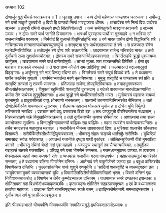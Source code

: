 अध्यायः 102

द्रोणार्जुनयुद्धं भीमसेनपराक्रमश्च ॥ 1 ॥
धृतराष्ट्र उवाच ।
कथं द्रोणो महेष्वासः पाण्डवश्च धनञ्जयः ।
समीयतू रणे यत्तौ तावुभौ पुरुषर्षभौ ॥
प्रियो हि पाण्डवो नित्यं भारद्वाजस्य धीमतः ।
आचार्यश्च रणे नित्यं प्रियः पार्थस्य सञ्जय ॥
तावुभौ रथिनो सङ्ख्ये हृष्टौ सिंहाविवोत्कटौ ।
कथं समीयतुर्यत्तौ भारद्वाजधनञ्जयौ ॥
सञ्जय उवाच ।
न द्रोणः समरे पार्थं जानीते प्रियमात्मनः ।
क्षत्रधर्मं पुरस्कृत्य पार्थो वा गुरुमाहवे ॥
न क्षत्रिया रणे राजन्वर्जयन्ति परस्परम् ।
निर्मर्यादं हि युध्यन्ते पितृभिर्भ्रातृभिः सह ॥
रणे भारत पार्थेन द्रोणो विद्धस्त्रिभिः शरैः ।
नाचिन्तयच्च तान्बाणान्पार्थचापच्युतान्युधि ॥
शरवृष्ट्या पुनः पार्थश्छादयामास तं रणे ।
स प्रजज्वाल रोषेण गहनेऽग्निरिवोर्जितः ॥
ततोऽर्जुनं रणे द्रोणः शरैः सन्नतपर्वभिः ।
छादयामास राजेन्द्र नचिरादेव भारत ॥
ततो दुर्योधनो राजा सुशर्माणमचोदयत् ।
द्रोणस्य समरे राजन्पार्ष्णिग्रहणकारणात् ॥
त्रिगर्तराडपि क्रुद्धो भृशमायम्य कार्मुकम् ।
छादयामास समरे पार्थं बाणैरयोमुखैः ॥
ताभ्यां मुक्ताः शरा राजन्नन्तरिक्षे विरेजिरे ।
हंसा इव महाराज शरत्काले नभस्तले ॥
ते शराः प्राप्य कौन्तेयं समन्ताद्विविशुः प्रभो ।
फलभारनतं यद्वत्स्वादुवृक्षं विहङ्गमाः ॥
अर्जुनस्तु रणे नादं विनद्य रथिनां वरः ।
त्रिगर्तराजं समरे सपुत्रं विव्यधे शरैः ॥
ते वध्यमानाः पार्थेन कालेनेव युगक्षये ।
पार्थमेवाभ्यवर्तन्त मरणे कृतनिश्चयाः ।
मुमुचुः शरवृष्टिं च पाण्डवस्य रथं प्रति ॥
शरवृष्टिं ततस्तां तु शरवर्षैः समन्ततः ।
प्रतिजग्राह राजेन्द्र तोयवृष्टिमिवाचलः ॥
तत्राद्भुतमपश्याम बीभत्सोर्हस्तलाघवम् ।
विमुक्तां बहुभिर्योधैः शस्त्रवृष्टिं दुरासदाम् ॥
यदेको वारयामास मारुतोऽभ्रगणानिव ।
कर्मणा तेन पार्थस्य तुतुषुर्देवदानवाः ॥
अथ क्रुद्धो रणे पार्थस्त्रिगर्तान्प्रति भारत ।
मुमोचास्त्रं महाराज वायव्यं पृतनामुखे ॥
प्रादुरासीत्ततो वायुः क्षोभयाणो नभस्तलम् ।
पातयन्वै तरुगणान्विनिघ्नंश्चैव सैनिकान् ॥
ततो द्रोणोऽभिवीक्ष्यैव वायव्यास्त्रं सुदारुणम् ।
शैलमन्यन्महाराज घोरमस्त्रं मुमोच ह ॥
द्रोणेन युधि निर्मुक्ते तस्मिन्नस्त्रे नराधिप ।
प्रशशाम ततो वयुः प्रसन्नाश्च दिशो दश ॥
ततः पाण्डुसुतो वीरस्त्रिगर्तस्य रथव्रजान् ।
निरुत्साहान्रणे चक्रे विमुखान्विपराक्रमान् ॥
ततो दुर्योधनश्चैव कृपश्च रथिनां वरः ।
अश्वत्थामा तथा शल्यः काम्भोजश्च सुदक्षिणः ॥
विन्दानुविन्दावावन्त्यौ बाह्लिकः सह बाह्लिकैः ।
महता रथवंशेन पार्थस्यावारयन्दिशः ॥
तथैव भगदत्तश्च श्रतायुश्च महाबलः ।
गजानीकेन भीमस्य ताववारयतां दिशः ॥
भूरिश्रवाः शलश्चैव सौबलश्च विशाम्पते ।
शरौघैर्विमलैस्तीक्ष्णैर्माद्रीपुत्राववारयन् ॥
भीष्मस्तु संहतः सङ्ख्ये धार्तराष्ट्रैः ससैनिकैः ।
युधिष्ठिरं समासाद्य सर्वतः पर्यवारयत् ॥
आपतन्तं गजानीकं दृष्ट्वा पार्थो वृकोदरः ।
लोलिहन्सृक्किणी वीरो मृगराडिव कानने ॥
भीमस्तु रथिनां श्रेष्ठो गदां गृह्य महाहवे ।
अवप्लुत्य रथात्तूर्णं तव सैन्यान्यभीषयत् ॥
तमुद्वीक्ष्य गदाहस्तं ततस्ते गजसादिनः ।
परिवव्रू रणे यत्ता भीमसेनं समन्ततः ॥
गजमध्यमनुप्राप्तः पाण्डवः स व्यराजत ।
मेघजालस्य महतो यथा मध्यगतो रविः ॥
व्यधमत्स गजानीकं गदया पाण्डवर्षभः ।
महाभ्रजालमतुलं मातरिश्वेव सन्ततम् ॥
ते वध्यमाना बलिना भीमसेनेन दन्तिनः ।
आर्तनादं रणे चक्रुर्गर्जन्तो जलदा इव ॥
बहुधा दारितश्चैव विषाणैस्तत्र दन्तिभिः ।
फुल्लाशोकनिभः पार्थः शुशुभे रणमूर्धनि ॥
\'सादिनां शस्त्रवृष्टिं च व्यधमद्गदया ततः ।
\'वायुवेगसमायुक्तो व्यचरत्पाण्डवो युधि ॥
विषाणोल्लिखितैर्गात्रौर्विषाणाभिहतो भृशम् ।
विषाणे दन्तिनं गृह्य निर्विषाणमथाकरोत् ॥
विषाणेन च तेनैव कुम्भोऽभ्याहत्य दन्तिनम् ।
पातयामास समरे दण्डहस्त इवान्तकः ॥
शोणिताक्तां गदां बिभ्रन्मेदोभञ्जाकृतच्छविः ।
कृताभ्यङ्गः शोणितेन रुद्रवत्प्रत्यदृश्यत ॥
एवं के वध्यमानाश्च हतशेषा महागजाः ।
प्राद्रवन्त दिशो राजन्विमृद्गन्तः स्वकं बलम् ॥
द्रवद्भिस्तैर्महानागैः समन्ताद्भरतर्षभ ।
दुर्योधनबलं सर्वं पुनरासीत्पराङ्भुखम् ॥

इति श्रीमन्महाभारते भीष्मपर्वणि भीष्मवधपर्वणि नवमदिवसयुद्धे द्व्यधिकशततमोऽध्यायः ॥
